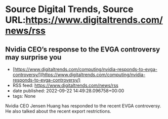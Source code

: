 # Source Digital Trends, Source URL:https://www.digitaltrends.com/news/rss

## Nvidia CEO’s response to the EVGA controversy may surprise you
 - [https://www.digitaltrends.com/computing/nvidia-responds-to-evga-controversy/](https://www.digitaltrends.com/computing/nvidia-responds-to-evga-controversy/)
 - RSS feed: https://www.digitaltrends.com/news/rss
 - date published: 2022-09-22 14:49:28.096758+00:00
 - tags: None

Nvidia CEO Jensen Huang has responded to the recent EVGA controversy. He also talked about the recent export restrictions.
